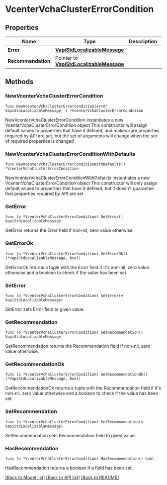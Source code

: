 # VcenterVchaClusterErrorCondition

## Properties

Name | Type | Description | Notes
------------ | ------------- | ------------- | -------------
**Error** | [**VapiStdLocalizableMessage**](VapiStdLocalizableMessage.md) |  | 
**Recommendation** | Pointer to [**VapiStdLocalizableMessage**](VapiStdLocalizableMessage.md) |  | [optional] 

## Methods

### NewVcenterVchaClusterErrorCondition

`func NewVcenterVchaClusterErrorCondition(error_ VapiStdLocalizableMessage, ) *VcenterVchaClusterErrorCondition`

NewVcenterVchaClusterErrorCondition instantiates a new VcenterVchaClusterErrorCondition object
This constructor will assign default values to properties that have it defined,
and makes sure properties required by API are set, but the set of arguments
will change when the set of required properties is changed

### NewVcenterVchaClusterErrorConditionWithDefaults

`func NewVcenterVchaClusterErrorConditionWithDefaults() *VcenterVchaClusterErrorCondition`

NewVcenterVchaClusterErrorConditionWithDefaults instantiates a new VcenterVchaClusterErrorCondition object
This constructor will only assign default values to properties that have it defined,
but it doesn't guarantee that properties required by API are set

### GetError

`func (o *VcenterVchaClusterErrorCondition) GetError() VapiStdLocalizableMessage`

GetError returns the Error field if non-nil, zero value otherwise.

### GetErrorOk

`func (o *VcenterVchaClusterErrorCondition) GetErrorOk() (*VapiStdLocalizableMessage, bool)`

GetErrorOk returns a tuple with the Error field if it's non-nil, zero value otherwise
and a boolean to check if the value has been set.

### SetError

`func (o *VcenterVchaClusterErrorCondition) SetError(v VapiStdLocalizableMessage)`

SetError sets Error field to given value.


### GetRecommendation

`func (o *VcenterVchaClusterErrorCondition) GetRecommendation() VapiStdLocalizableMessage`

GetRecommendation returns the Recommendation field if non-nil, zero value otherwise.

### GetRecommendationOk

`func (o *VcenterVchaClusterErrorCondition) GetRecommendationOk() (*VapiStdLocalizableMessage, bool)`

GetRecommendationOk returns a tuple with the Recommendation field if it's non-nil, zero value otherwise
and a boolean to check if the value has been set.

### SetRecommendation

`func (o *VcenterVchaClusterErrorCondition) SetRecommendation(v VapiStdLocalizableMessage)`

SetRecommendation sets Recommendation field to given value.

### HasRecommendation

`func (o *VcenterVchaClusterErrorCondition) HasRecommendation() bool`

HasRecommendation returns a boolean if a field has been set.


[[Back to Model list]](../README.md#documentation-for-models) [[Back to API list]](../README.md#documentation-for-api-endpoints) [[Back to README]](../README.md)


